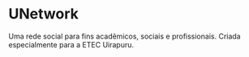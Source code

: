 # UNetwork

Uma rede social para fins acadêmicos, sociais e profissionais. Criada especialmente para a ETEC Uirapuru.
